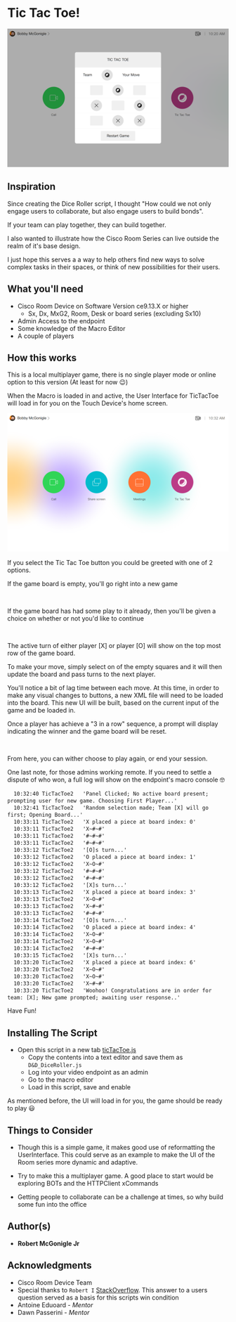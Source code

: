 # Tic Tac Toe!

![PartiallyFilledBoard](https://github.com/Bobby-McGonigle/Cisco-RoomDevice-Macro-Projects-Examples/blob/master/Games/TicTacToe/images/05_BoardFilling.png)

## Inspiration

Since creating the Dice Roller script, I thought "How could we not only engage users to collaborate, but also engage users to build bonds".

If your team can play together, they can build together.

I also wanted to illustrate how the Cisco Room Series can live outside the realm of it's base design.

I just hope this serves a a way to help others find new ways to solve complex tasks in their spaces, or think of new possibilities for their users.

## What you'll need

* Cisco Room Device on Software Version ce9.13.X or higher
  * Sx, Dx, MxG2, Room, Desk or board series (excluding Sx10)
* Admin Access to the endpoint
* Some knowledge of the Macro Editor
* A couple of players

## How this works

This is a local multiplayer game, there is no single player mode or online option to this version (At least for now :wink:)

When the Macro is loaded in and active, the User Interface for TicTacToe will load in for you on the Touch Device's home screen.

![HomeScreen](https://github.com/Bobby-McGonigle/Cisco-RoomDevice-Macro-Projects-Examples/blob/master/Games/TicTacToe/images/01_Home.png)

If you select the Tic Tac Toe button you could be greeted with one of 2 options.

If the game board is empty, you'll go right into a new game

![]()

If the game board has had some play to it already, then you'll be given a choice on whether or not you'd like to continue

![]()

The active turn of either player [X] or player [O] will show on the top most row of the game board.

To make your move, simply select on of the empty squares and it will then update the board and pass turns to the next player.

You'll notice a bit of lag time between each move. At this time, in order to make any visual changes to buttons, a new XML file will need to be loaded into the board. This new UI will be built, based on the current input of the game and be loaded in. 

Once a player has achieve a "3 in a row" sequence, a prompt will display indicating the winner and the game board will be reset.

![]()

From here, you can wither choose to play again, or end your session.

One last note, for those admins working remote. If you need to settle a dispute of who won, a full log will show on the endpoint's macro console :nerd_face:

```
  10:32:40 TicTacToe2	'Panel Clicked; No active board present; prompting user for new game. Choosing First Player...'
  10:32:41 TicTacToe2	'Random selection made; Team [X] will go first; Opening Board...'
  10:33:11 TicTacToe2	'X placed a piece at board index: 0'
  10:33:11 TicTacToe2	'X~#~#'
  10:33:11 TicTacToe2	'#~#~#'
  10:33:11 TicTacToe2	'#~#~#'
  10:33:12 TicTacToe2	'[O]s turn...'
  10:33:12 TicTacToe2	'O placed a piece at board index: 1'
  10:33:12 TicTacToe2	'X~O~#'
  10:33:12 TicTacToe2	'#~#~#'
  10:33:12 TicTacToe2	'#~#~#'
  10:33:12 TicTacToe2	'[X]s turn...'
  10:33:13 TicTacToe2	'X placed a piece at board index: 3'
  10:33:13 TicTacToe2	'X~O~#'
  10:33:13 TicTacToe2	'X~#~#'
  10:33:13 TicTacToe2	'#~#~#'
  10:33:14 TicTacToe2	'[O]s turn...'
  10:33:14 TicTacToe2	'O placed a piece at board index: 4'
  10:33:14 TicTacToe2	'X~O~#'
  10:33:14 TicTacToe2	'X~O~#'
  10:33:14 TicTacToe2	'#~#~#'
  10:33:15 TicTacToe2	'[X]s turn...'
  10:33:20 TicTacToe2	'X placed a piece at board index: 6'
  10:33:20 TicTacToe2	'X~O~#'
  10:33:20 TicTacToe2	'X~O~#'
  10:33:20 TicTacToe2	'X~#~#'
  10:33:20 TicTacToe2	'Woohoo! Congratulations are in order for team: [X]; New game prompted; awaiting user response..'
```

Have Fun!

## Installing The Script
* Open this script in a new tab [ticTacToe.js](https://github.com/Bobby-McGonigle/Cisco-RoomDevice-Macro-Projects-Examples/blob/master/Games/TicTacToe/ticTacToe.js)
  * Copy the contents into a text editor and save them as ```D&D_DiceRoller.js```
  * Log into your video endpoint as an admin
  * Go to the macro editor
  * Load in this script, save and enable

As mentioned before, the UI will load in for you, the game should be ready to play :smiley:

## Things to Consider

* Though this is a simple game, it makes good use of reformatting the UserInterface. This could serve as an example to make the UI of the Room series more dynamic and adaptive.

* Try to make this a multiplayer game. A good place to start would be exploring BOTs and the HTTPClient xCommands

* Getting people to collaborate can be a challenge at times, so why build some fun into the office

## Author(s)

* **Robert McGonigle Jr**

## Acknowledgments

* Cisco Room Device Team
* Special thanks to ```Robert I``` [StackOverflow](https://stackoverflow.com/questions/45703381/javascript-tic-tac-toe-how-to-loop-through-win-condition). This answer to a users question served as a basis for this scripts win condition
* Antoine Eduoard - *Mentor*
* Dawn Passerini - *Mentor*

